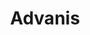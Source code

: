 ---
blog: https://advanis.net/blog
googleplus: https://plus.google.com/117431950165392343194/posts
linkedin: http://linkedin.com/company/advanis
logohandle: advanisnet
sort: advanis
title: Advanis
twitter: https://x.com/advanisinsights
website: https://www.advanis.net/
---